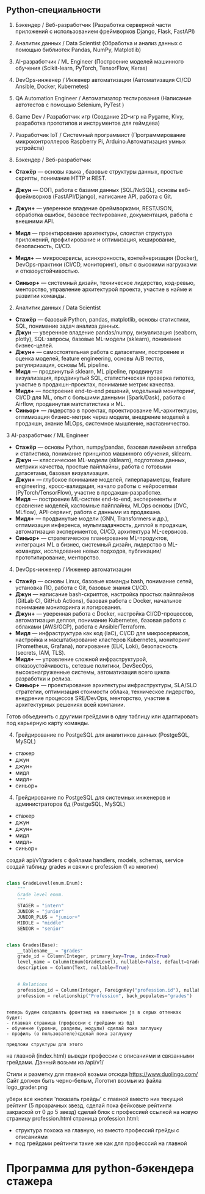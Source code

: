   
## Python-специальности

1. Бэкендер / Веб-разработчик
(Разработка серверной части приложений с использованием фреймворков Django, Flask, FastAPI)
2. Аналитик данных / Data Scientist
(Обработка и анализ данных с помощью библиотек  Pandas, NumPy, Matplotlib)
3. AI-разработчик / ML Engineer
(Построение моделей машинного обучения (Scikit-learn, PyTorch, TensorFlow, Keras)
4. DevOps-инженер / Инженер автоматизации
(Автоматизация CI/CD Ansible, Docker, Kubernetes)
5. QA Automation Engineer / Автоматизатор тестирования
(Написание автотестов с помощью Selenium, PyTest )
6. Game Dev / Разработчик игр
(Создание 2D-игр на Pygame, Kivy, разработка прототипов и инструментов для геймдева)
7. Разработчик IoT / Системный программист
(Программирование микроконтроллеров Raspberry Pi, Arduino.Автоматизация умных устройств)



1. Бэкендер / Веб-разработчик

* **Стажёр** — основы языка , базовые структуры данных, простые скрипты, понимание HTTP и REST.
* **Джун** — ООП, работа с базами данных (SQL/NoSQL), основы веб-фреймворков (FastAPI/Django), написание API, работа с Git.
* **Джун+** — уверенное владение фреймворками, REST/JSON, обработка ошибок, базовое тестирование, документация, работа с внешними API.
* **Мидл** — проектирование архитектуры, слоистая структура приложений, профилирование и оптимизация, кеширование, безопасность, CI/CD.
* **Мидл+** — микросервисы, асинхронность, контейнеризация (Docker), DevOps-практики (CI/CD, мониторинг), опыт с высокими нагрузками и отказоустойчивостью.

* **Синьор+** — системный дизайн, техническое лидерство, код-ревью, менторство, управление архитектурой проекта, участие в найме и развитии команды.


2. Аналитик данных / Data Scientist

* **Стажёр** — базовый Python, pandas, matplotlib, основы статистики, SQL, понимание задач анализа данных.
* **Джун** — уверенное владение pandas/numpy, визуализация (seaborn, plotly), SQL-запросы, базовые ML-модели (sklearn), понимание бизнес-целей.
* **Джун+** — самостоятельная работа с датасетами, построение и оценка моделей, feature engineering, основы A/B тестов, регуляризация, основы ML pipeline.
* **Мидл** — продвинутый sklearn, ML pipeline, продвинутая визуализация, продвинутый SQL, статистическая проверка гипотез, участие в продакшн-проектах, понимание метрик качества.
* **Мидл+** — построение end-to-end решений, модельный мониторинг, CI/CD для ML, опыт с большими данными (Spark/Dask), работа с Airflow, продвинутая матстатистика и ML.
* **Синьор+** — лидерство в проектах, проектирование ML-архитектуры, оптимизация бизнес-метрик через модели, внедрение моделей в продакшн, знание MLOps, системное мышление, наставничество.


3 AI-разработчик / ML Engineer

* **Стажёр** — основы Python, numpy/pandas, базовая линейная алгебра и статистика, понимание принципов машинного обучения, sklearn.
* **Джун** — классические ML-модели (sklearn), подготовка данных, метрики качества, простые пайплайны, работа с готовыми датасетами, базовая визуализация.
* **Джун+** — глубокое понимание моделей, гиперпараметры, feature engineering, кросс-валидация, начало работы с нейросетями (PyTorch/TensorFlow), участие в продакшн-разработке.
* **Мидл** — построение ML-систем end-to-end, эксперименты и сравнение моделей, кастомные пайплайны, MLOps основы (DVC, MLflow), API-сервинг, работа с данными из продакшна.
* **Мидл+** — продвинутые модели (GNN, Transformers и др.), оптимизация инференса, мультизадачность, диплой в продакшн, автоматизация экспериментов, CI/CD, архитектура ML-сервисов.
* **Синьор+** — стратегическое планирование ML-продуктов, интеграция ML в бизнес, системный дизайн, лидерство в ML-командах, исследование новых подходов, публикации/прототипирование, менторство.


4. DevOps-инженер / Инженер автоматизации

* **Стажёр** — основы Linux, базовые команды bash, понимание сетей, установка ПО, работа с Git, базовые знания CI/CD.
* **Джун** — написание bash-скриптов, настройка простых пайплайнов (GitLab CI, GitHub Actions), базовая работа с Docker, начальное понимание мониторинга и логирования.
* **Джун+** — уверенная работа с Docker, настройка CI/CD-процессов, автоматизация деплоя, понимание Kubernetes, базовая работа с облаками (AWS/GCP), работа с Ansible/Terraform.
* **Мидл** — инфраструктура как код (IaC), CI/CD для микросервисов, настройка и масштабирование кластеров Kubernetes, мониторинг (Prometheus, Grafana), логирование (ELK, Loki), безопасность (secrets, IAM, TLS).
* **Мидл+** — управление сложной инфраструктурой, отказоустойчивость, сетевые политики, DevSecOps, высоконагруженные системы, автоматизация всего цикла разработки и релиза.
* **Синьор+** — проектирование архитектуры инфраструктуры, SLA/SLO стратегии, оптимизация стоимости облака, техническое лидерство, внедрение процессов SRE/DevOps, менторство, участие в архитектурных решениях всей компании.



Готов объединить с другими грейдами в одну таблицу или адаптировать под карьерную карту команды.


4. Грейдирование по PostgeSQL для аналитиков данных
(PostgeSQL, MySQL)

* стажер 
* джун 
* джун+ 
* мидл 
* мидл+ 
* синьор+ 


4. Грейдирование по PostgeSQL для системных инженеров и администраторов бд
(PostgeSQL, MySQL)

* стажер 
* джун 
* джун+ 
* мидл 
* мидл+ 
* синьор+ 





создай api/v1/graders c файлами handlers, models, schemas, service
создай таблицу grades и свяжи с profession (1 ко многим)



```py

class GradeLevel(enum.Enum):
    """
    Grade level enum.
    """
    STAGER = "intern"
    JUNIOR = "junior"
    JUNIOR_PLUS = "junior+"
    MIDDLE = "middle"
    SENIOR = "senior"


class Grades(Base):
    __tablename__ = "grades"
    grade_id = Column(Integer, primary_key=True, index=True)
    level_name = Column(Enum(GradeLevel), nullable=False, default=GradeLevel.JUNIOR)
    description = Column(Text, nullable=True)

    
    # Relations
    profession_id = Column(Integer, ForeignKey("profession.id"), nullable=False)
    profession = relationship("Profession", back_populates="grades")
    
```



```
теперь будем создавать фронтэнд на ванильном js в серых оттенках
будет:
- главная страница (профессии с грейдами из бд)
- обучение (уровни, разделы, модули) сделай пока заглушку
- профиль (о пользователе)сделай пока заглушку

предложи структуры для этого
```


на главной (index.html) выведи профессии с описаниями и связанными грейдами.
Данный возьми из /api/v1/

Стили и разметку для главной возьми отсюда https://www.duolingo.com/
Сайт должен быть черно-белым, Логотип возмьи из файла logo_grader.png


убери все кнопки 'показать грейды' с главной
вместо них текущий рейтинг (5 прозрачных звезд, сделай пока фейковые рейтинги закраской от 0 до 5 звезд)
сделай  блок с профессией ссылкой на новую страницу profession.html
страница profession.html:
- структура похожа на главную, но вместо профессий грейды с описаниями
- под грейдами рейтинги такие же как для професссий на главной
 

 # Программа для python-бэкендера стажера 